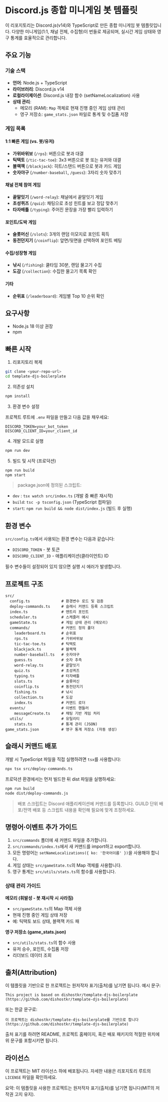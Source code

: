 # Discord.js 종합 미니게임 봇 템플릿

이 리포지토리는 Discord.js(v14)와 TypeScript로 만든 종합 미니게임 봇 템플릿입니다. 다양한 미니게임(1:1, 채널 전체, 수집형)이 번들로 제공되며, 실시간 게임 상태와 영구 통계를 효율적으로 관리합니다.

## 주요 기능

### 기술 스택
- **언어**: Node.js + TypeScript
- **라이브러리**: Discord.js v14
- **로컬라이제이션**: Discord.js 내장 함수 (setNameLocalization) 사용
- **상태 관리**:
  - 메모리 (RAM): `Map` 객체로 현재 진행 중인 게임 상태 관리
  - 영구 저장소: `game_stats.json` 파일로 통계 및 수집품 저장

### 게임 목록

#### 1:1 빠른 게임 (vs. 봇/유저)
- **가위바위보** (`/rps`): 버튼으로 봇과 대결
- **틱택토** (`/tic-tac-toe`): 3x3 버튼으로 봇 또는 유저와 대결
- **블랙잭** (`/blackjack`): 히트/스탠드 버튼으로 봇과 카드 게임
- **숫자야구** (`/number-baseball`, `/guess`): 3자리 숫자 맞추기

#### 채널 전체 참여 게임
- **끝말잇기** (`/word-relay`): 채널에서 끝말잇기 게임
- **초성퀴즈** (`/quiz`): 채팅으로 초성 힌트를 보고 정답 맞추기
- **타자배틀** (`/typing`): 주어진 문장을 가장 빨리 입력하기

#### 포인트/도박 게임
- **슬롯머신** (`/slots`): 3개의 랜덤 이모지로 포인트 획득
- **동전던지기** (`/coinflip`): 앞면/뒷면을 선택하여 포인트 베팅

#### 수집/성장형 게임
- **낚시** (`/fishing`): 쿨타임 30분, 랜덤 물고기 수집
- **도감** (`/collection`): 수집한 물고기 목록 확인

#### 기타
- **순위표** (`/leaderboard`): 게임별 Top 10 순위 확인

## 요구사항
- Node.js 18 이상 권장
- npm

## 빠른 시작

1. 리포지토리 복제

```bash
git clone <your-repo-url>
cd template-djs-boilerplate
```

2. 의존성 설치

```bash
npm install
```

3. 환경 변수 설정

프로젝트 루트에 `.env` 파일을 만들고 다음 값을 채우세요:

```
DISCORD_TOKEN=your_bot_token
DISCORD_CLIENT_ID=your_client_id
```

4. 개발 모드로 실행

```bash
npm run dev
```

5. 빌드 및 시작 (프로덕션)

```bash
npm run build
npm start
```

> package.json에 정의된 스크립트:

- `dev` : `tsx watch src/index.ts` (개발 중 빠른 재시작)
- `build`: `tsc -p tsconfig.json` (TypeScript 컴파일)
- `start`: `npm run build && node dist/index.js` (빌드 후 실행)

## 환경 변수
`src/config.ts`에서 사용되는 환경 변수는 다음과 같습니다:

- `DISCORD_TOKEN` - 봇 토큰
- `DISCORD_CLIENT_ID` - 애플리케이션(클라이언트) ID

필수 변수들이 설정되어 있지 않으면 실행 시 에러가 발생합니다.

## 프로젝트 구조

```
src/
  config.ts              # 환경변수 로드 및 검증
  deploy-commands.ts     # 슬래시 커맨드 등록 스크립트
  index.ts               # 엔트리 포인트
  scheduler.ts           # 스케줄러 예시
  gameState.ts           # 게임 상태 관리 (메모리)
  commands/              # 커맨드 정의 폴더
    leaderboard.ts       # 순위표
    rps.ts               # 가위바위보
    tic-tac-toe.ts       # 틱택토
    blackjack.ts         # 블랙잭
    number-baseball.ts   # 숫자야구
    guess.ts             # 숫자 추측
    word-relay.ts        # 끝말잇기
    quiz.ts              # 초성퀴즈
    typing.ts            # 타자배틀
    slots.ts             # 슬롯머신
    coinflip.ts          # 동전던지기
    fishing.ts           # 낚시
    collection.ts        # 도감
    index.ts             # 커맨드 로더
  events/                # 이벤트 핸들러
    messageCreate.ts     # 채팅 기반 게임 처리
  utils/                 # 유틸리티
    stats.ts             # 통계 관리 (JSON)
game_stats.json          # 영구 통계 저장소 (자동 생성)
```

## 슬래시 커맨드 배포

개발 시 TypeScript 파일을 직접 실행하려면 `tsx`를 사용합니다:

```bash
npx tsx src/deploy-commands.ts
```

프로덕션 환경에서는 먼저 빌드한 뒤 dist 파일을 실행하세요:

```bash
npm run build
node dist/deploy-commands.js
```

> 배포 스크립트는 Discord 애플리케이션에 커맨드를 등록합니다. GUILD 단위 배포/전역 배포 등 스크립트 내용을 확인해 필요에 맞게 조정하세요.

## 명령어·이벤트 추가 가이드

1. `src/commands` 폴더에 새 커맨드 파일을 추가합니다.
2. `src/commands/index.ts`에서 새 커맨드를 import하고 export합니다.
3. 모든 명령어는 `setNameLocalizations({ ko: '한국어이름' })`을 사용해야 합니다.
4. 게임 상태는 `src/gameState.ts`의 Map 객체를 사용합니다.
5. 영구 통계는 `src/utils/stats.ts`의 함수를 사용합니다.

### 상태 관리 가이드

**메모리 (휘발성 - 봇 재시작 시 사라짐)**
- `src/gameState.ts`의 Map 객체 사용
- 현재 진행 중인 게임 상태 저장
- 예: 틱택토 보드 상태, 블랙잭 카드 패

**영구 저장소 (game_stats.json)**
- `src/utils/stats.ts`의 함수 사용
- 유저 승수, 포인트, 수집품 저장
- 리더보드 데이터 조회

## 출처(Attribution)

이 템플릿을 기반으로 한 프로젝트는 원저작자 표기(출처)를 남기면 됩니다. 예시 문구:

```
This project is based on dishostkr/template-djs-boilerplate (https://github.com/dishostkr/template-djs-boilerplate)
```

또는 한글 문구로:

```
이 프로젝트는 dishostkr/template-djs-boilerplate를 기반으로 합니다 (https://github.com/dishostkr/template-djs-boilerplate)
```

출처 표기를 하려면 README, 프로젝트 홈페이지, 혹은 배포 패키지의 적절한 위치에 위 문구를 포함시키면 됩니다.

## 라이선스

이 프로젝트는 MIT 라이선스 하에 배포됩니다. 자세한 내용은 리포지토리 루트의 `LICENSE` 파일을 확인하세요.

요약: 이 템플릿을 사용한 프로젝트는 원저작자 표기(출처)를 남기면 됩니다(MIT의 저작권 고지 유지).
